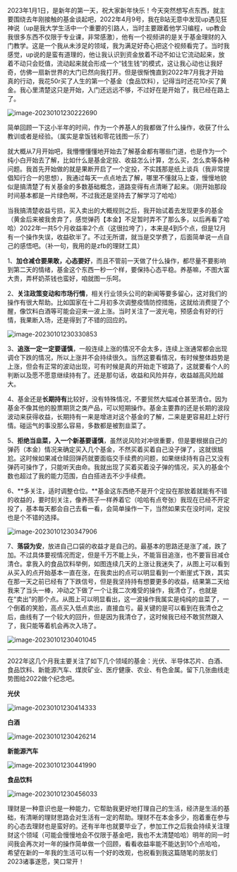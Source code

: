 2023年1月1日，是新年的第一天，祝大家新年快乐！今天突然想写点东西，就主要围绕去年刚接触的基金谈起吧，2022年4月9号，我在B站无意中发现up遇见狂神说（up是我大学生活中一个重要的引路人，当时主要跟着他学习编程，up教会我很多东西不仅限于专业课，非常感激），他有一个视频讲的是关于基金理财的入门教学。这是一个我从未涉足的领域，我为满足好奇心把这个视频看完了。当时我感觉，up说的是蛮有道理的，他让我认识到资金放着不动不如让它流动起来，放着不动只会贬值，流动起来就会形成一个“钱生钱”的模式，这让我心动也让我好奇，仿佛一扇新世界的大门已然向我打开。但是很惭愧直到2022年7月我才开始真的行动，我花50r买了人生的第一个基金（食品饮料），记得当时还花10r买了黄金。我心里清楚这只是开始，入门还远远不够，不过好在是开始了，我已经在路上了。

![image-20230101230222690](https://raw.githubusercontent.com/SAH01/wordpress-img/master/imgs/202301021923875.png)

​		简单回顾一下这小半年的时间，作为一个养基人的我都做了什么操作，收获了什么教训或者是经验。（属实是拿饭钱和零花钱图一乐了）

​		就大概从7月开始吧，我懵懵懂懂地开始去了解基金都有哪些门道，也是作为一个纯小白开始去了解，比如什么是基金定投、收益怎么计算，怎么买，怎么卖等各种问题。我首先开始做的就是果断开启了一个定投，不实践那是纸上谈兵（我非常提倡知行合一的思想），我通过每天一点点地去了解，哪里不懂就马上查，慢慢地貌似是搞清楚了有关基金的多数基础概念，道路变得有点清晰了起来。（刚开始那段时间基本都是一片绿色啊，不过我还是坚持去了解学习了哈哈）

​		当我搞清楚收益亏损，买入卖出的大概规则之后，我开始试着去发现更多的基金（黄金后来被我舍弃了，感觉弹药【本金】不足暂时弄不了那么多，以后再看了哈哈）2022年一共5个月收益率2个点（这很拉垮了），本来是4到5个点，但是12月有一个操作失误，收益砍半了。不过无所谓，就当是交学费了，后面简单说一点自己的感悟吧。（补一句，我用的是zfb的理财工具）

1、**加仓减仓要果敢，心态要好**，而且不管前一天做了什么操作，都尽量不要影响到第二天的情绪，基金这个东西一秒一个样，要保持心态平稳。养基嘛，不图大富大贵，弄杯奶茶钱也蛮好，咱就图一乐呵。

2、**关注政策变动和市场行情**，相关行业领头公司的新闻等要多留心，这对我们的操作有很大帮助。比如国家在十二月初多次调整疫情防控措施，这就给消费提了个醒，像饮料白酒等可能会迎来一波上涨。当时关注了一波光电，预感会有好的行情，我果断入场，还是得到了不错的回应的。

![image-20230101230330853](https://raw.githubusercontent.com/SAH01/wordpress-img/master/imgs/202301021923566.png)

3、**追涨一定一定要谨慎**，一般连续上涨的情况不会太多，连续上涨通常都会出现调仓下跌的情况，所以上涨并不会持续很久。当然这要看情况，有时候整体趋势是上涨，但会有正常的波动出现，可有时候是真的开始走下坡路了，这就要看个人的判断以及愿不愿意继续持有了。还是那句话，收益和风险并存，收益越高风险越大。

4、基金还是**长期持有**比较好，没有特殊情况，不要贸然大幅减仓甚至清仓。因为基金不像其他的股票期货之类产品，可以短期操作。基金主要靠的还是长期的波段波动来获得收益，长期持有一来是增进对这个基金的了解，二来是更容易赶上好行情。碰运气的事没那么容易，多数都是被割韭菜了。

5、**拒绝当韭菜，入一个新基要谨慎**，虽然说风险对冲很重要，但是要根据自己的弹药（本金）情况来确定买入几个基金，不然买着买着自己没子弹了，这就很尴尬。这时候如果减仓赎回弹药就要面临交手续费的问题，如果继续持有自己又没有弹药可操作了，只能听天由命。我就出现了买着买着没子弹的情况，买入的基金个数也超过了我的能力范围，白白搭进去不少手续费。

6、**多关注，适时调整仓位。**基金这东西绝不是开个定投在那放着就能有不错的收益的，要时刻关注，像养孩子一样养着它（哈哈有点夸张）我现在已经不开定投了，基本每天都会自己去看一看，会简单操作一下，当然如果实在没时间，定投也是个不错的选择。

![image-20230101230347906](https://raw.githubusercontent.com/SAH01/wordpress-img/master/imgs/202301021923567.png)

7、**落袋为安**，放进自己口袋的收益才是自己的。最基本的思路还是涨了减，跌了加。不过具体要视情况而定，但是千万不能上头，不能盲目追涨，也不要盲目减仓清仓。拿我入的食品饮料举例，如图连续几天的上涨让我迷失了，从图上可以看到从买入的点开始基本一直在涨，在我卖出的点可以明显看到一个断崖式下跌，其实在那一天之前已经有了下跌信号，但是我坚持持有想要更多的收益，结果第二天给我来了当头一棒，冲动之下做了一个让我二次难受的操作，我清仓了，也就是在“卖出”的那个点。从图上可以明显看出，这一波操作我属实是纯纯的韭菜了，一个倒着的笑脸，高点买入低点卖出，直接血亏。最关键的是可以看到在我清仓之后，曲线有了一个较大的回升，但是因为我清仓了，这时候我已经不敢贸然跟入了，我只能等着机会再次入场了。

![image-20230101230401045](https://raw.githubusercontent.com/SAH01/wordpress-img/master/imgs/202301021923568.png)



---------

​		2022年这几个月我主要关注了如下几个领域的基金：光伏、半导体芯片、白酒、食品饮料、新能源汽车、煤炭矿业、医疗健康、农业、有色金属。留下几张曲线走势图给2022做个纪念吧。

**光伏**

![image-20230101230414333](https://raw.githubusercontent.com/SAH01/wordpress-img/master/imgs/202301021923569.png)

**白酒**

![image-20230101230426214](https://raw.githubusercontent.com/SAH01/wordpress-img/master/imgs/202301021923570.png)

**新能源汽车**

![image-20230101230441990](https://raw.githubusercontent.com/SAH01/wordpress-img/master/imgs/202301021923572.png)

**食品饮料**

![image-20230101230456033](https://raw.githubusercontent.com/SAH01/wordpress-img/master/imgs/202301021923573.png)



​		理财是一种意识也是一种能力，它帮助我更好地打理自己的生活，经济是生活的基础，有清晰的理财思路会对生活有一定的帮助。理财不在本金多少，抱着重在参与的心态去理财也是蛮好的。还有半年也就要毕业了，参加工作之后我会持续关注理财这个领域（可能会慢慢地会不仅限于基金吧，我也不太清楚哈哈）明年的同一时间我会再次对一年的操作简单做一个回顾，看看收益率能不能达到10个点哈哈，希望在新的一年我的生活可以有一个好的改观，也祝看到我这篇随笔的朋友们2023诸事遂愿，笑口常开！

